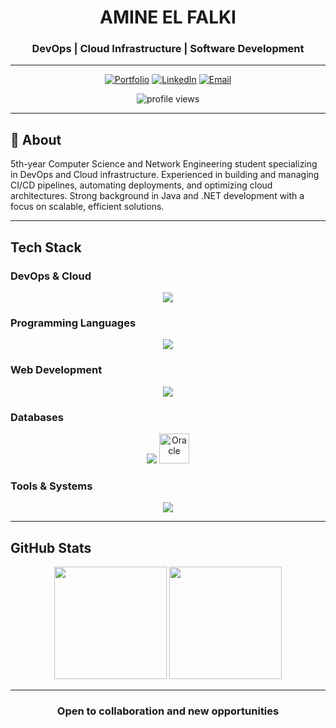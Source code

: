 <div align="center">

# AMINE EL FALKI

### DevOps | Cloud Infrastructure | Software Development

---

[![Portfolio](https://img.shields.io/badge/PORTFOLIO-58A6FF?style=for-the-badge&logo=About.me&logoColor=white)](https://amineelfalki.site)
[![LinkedIn](https://img.shields.io/badge/LINKEDIN-0A66C2?style=for-the-badge&logo=linkedin&logoColor=white)](https://www.linkedin.com/in/amineelfalki)
[![Email](https://img.shields.io/badge/EMAIL-EA4335?style=for-the-badge&logo=gmail&logoColor=white)](mailto:amine.elfalki@gmail.com)

</div>

<p align="center">
  <img src="https://komarev.com/ghpvc/?username=aminexi2&label=Profile%20views&color=0e75b6&style=flat" alt="profile views" />
</p>

---

## 📌 About

5th-year Computer Science and Network Engineering student specializing in DevOps and Cloud infrastructure. Experienced in building and managing CI/CD pipelines, automating deployments, and optimizing cloud architectures. Strong background in Java and .NET development with a focus on scalable, efficient solutions.

---

## Tech Stack

### DevOps & Cloud
<div align="center">
<img src="https://skillicons.dev/icons?i=docker,kubernetes,terraform,azure,aws,gitlab,jenkins&theme=dark" />
</div>

### Programming Languages
<div align="center">
<img src="https://skillicons.dev/icons?i=java,python,cs,cpp,bash&theme=dark" />
</div>

### Web Development
<div align="center">
<img src="https://skillicons.dev/icons?i=spring,dotnet,react,flask,html,css,bootstrap&theme=dark" />
</div>

### Databases
<div align="center">
<img src="https://skillicons.dev/icons?i=mysql,postgresql&theme=dark" />
<img src="https://cdn.jsdelivr.net/gh/devicons/devicon/icons/oracle/oracle-original.svg" height="48" alt="Oracle"/>
</div>

### Tools & Systems
<div align="center">
<img src="https://skillicons.dev/icons?i=git,github,linux,windows,vscode,idea,visualstudio&theme=dark" />
</div>

---

## GitHub Stats

<div align="center">
<img src="https://github-readme-stats.vercel.app/api?username=aminexi&show_icons=true&theme=dark&hide_border=true&bg_color=0a0a0a&title_color=cc0000&icon_color=cc0000&text_color=e0e0e0" height="180"/>
<img src="https://github-readme-stats.vercel.app/api/top-langs/?username=aminexi&layout=compact&theme=dark&hide_border=true&bg_color=0a0a0a&title_color=cc0000&text_color=e0e0e0" height="180"/>
</div>

---

<div align="center">

### Open to collaboration and new opportunities

</div>
